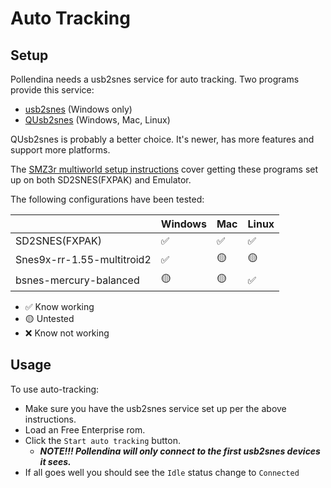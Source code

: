 # Auto Tracking

## Setup

Pollendina needs a usb2snes service for auto tracking. Two programs provide
this service:

- [usb2snes](https://github.com/RedGuyyyy/sd2snes/releases) (Windows only)
- [QUsb2snes](https://skarsnik.github.io/QUsb2snes/) (Windows, Mac, Linux)

QUsb2snes is probably a better choice. It's newer, has more features and
support more platforms.

The [SMZ3r multiworld setup instructions](https://skarsnik.github.io/QUsb2snes/)
cover getting these programs set up on both SD2SNES(FXPAK) and Emulator.

The following configurations have been tested:

|                            | Windows | Mac | Linux |
| -------------------------- | ------- | --- | ----- |
| SD2SNES(FXPAK)             | ✅      | ✅  | ✅    |
| Snes9x-rr-1.55-multitroid2 | ✅      | 🟡  | 🟡    |
| bsnes-mercury-balanced     | 🟡      | 🟡  | ✅    |

- ✅ Know working
- 🟡 Untested
- ❌ Know not working

## Usage

To use auto-tracking:

- Make sure you have the usb2snes service set up per the above instructions.
- Load an Free Enterprise rom.
- Click the `Start auto tracking` button.
  - **_NOTE!!! Pollendina will only connect to the first usb2snes devices it sees._**
- If all goes well you should see the `Idle` status change to `Connected`
